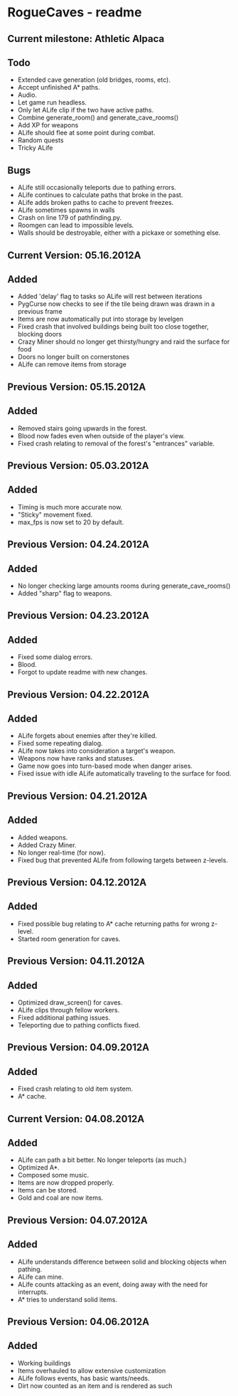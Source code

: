 RogueCaves - readme
===================

Current milestone: Athletic Alpaca
----------------------------------
Todo
----
* Extended cave generation (old bridges, rooms, etc).
* Accept unfinished A* paths.
* Audio.
* Let game run headless.
* Only let ALife clip if the two have active paths.
* Combine generate_room() and generate_cave_rooms()
* Add XP for weapons
* ALife should flee at some point during combat.
* Random quests
* Tricky ALife

Bugs
----
* ALife still occasionally teleports due to pathing errors.
* ALife continues to calculate paths that broke in the past.
* ALife adds broken paths to cache to prevent freezes.
* ALife sometimes spawns in walls
* Crash on line 179 of pathfinding.py.
* Roomgen can lead to impossible levels.
* Walls should be destroyable, either with a pickaxe or something else.

Current Version: 05.16.2012A
----------------------------
Added
-----
* Added 'delay' flag to tasks so ALife will rest between iterations
* PygCurse now checks to see if the tile being drawn was drawn in a previous frame
* Items are now automatically put into storage by levelgen
* Fixed crash that involved buildings being built too close together, blocking doors
* Crazy Miner should no longer get thirsty/hungry and raid the surface for food
* Doors no longer built on cornerstones
* ALife can remove items from storage

Previous Version: 05.15.2012A
----------------------------
Added
-----
* Removed stairs going upwards in the forest.
* Blood now fades even when outside of the player's view.
* Fixed crash relating to removal of the forest's "entrances" variable.

Previous Version: 05.03.2012A
----------------------------
Added
-----
* Timing is much more accurate now.
* "Sticky" movement fixed.
* max_fps is now set to 20 by default.

Previous Version: 04.24.2012A
----------------------------
Added
-----
* No longer checking large amounts rooms during generate_cave_rooms()
* Added "sharp" flag to weapons.

Previous Version: 04.23.2012A
----------------------------
Added
-----
* Fixed some dialog errors.
* Blood.
* Forgot to update readme with new changes.

Previous Version: 04.22.2012A
----------------------------
Added
-----
* ALife forgets about enemies after they're killed.
* Fixed some repeating dialog.
* ALife now takes into consideration a target's weapon.
* Weapons now have ranks and statuses.
* Game now goes into turn-based mode when danger arises.
* Fixed issue with idle ALife automatically traveling to the surface for food.

Previous Version: 04.21.2012A
----------------------------
Added
-----
* Added weapons.
* Added Crazy Miner.
* No longer real-time (for now).
* Fixed bug that prevented ALife from following targets between z-levels.

Previous Version: 04.12.2012A
----------------------------
Added
-----
* Fixed possible bug relating to A* cache returning paths for wrong z-level.
* Started room generation for caves.

Previous Version: 04.11.2012A
----------------------------
Added
-----
* Optimized draw_screen() for caves.
* ALife clips through fellow workers.
* Fixed additional pathing issues.
* Teleporting due to pathing conflicts fixed.

Previous Version: 04.09.2012A
----------------------------
Added
-----
* Fixed crash relating to old item system.
* A* cache.

Current Version: 04.08.2012A
--------------------------
Added
-----
* ALife can path a bit better. No longer teleports (as much.)
* Optimized A*.
* Composed some music.
* Items are now dropped properly.
* Items can be stored.
* Gold and coal are now items.

Previous Version: 04.07.2012A
--------------------------
Added
-----
* ALife understands difference between solid and blocking objects when pathing.
* ALife can mine.
* ALife counts attacking as an event, doing away with the need for interrupts.
* A* tries to understand solid items.

Previous Version: 04.06.2012A
---------------------------
Added
-----
* Working buildings
* Items overhauled to allow extensive customization
* ALife follows events, has basic wants/needs.
* Dirt now counted as an item and is rendered as such

